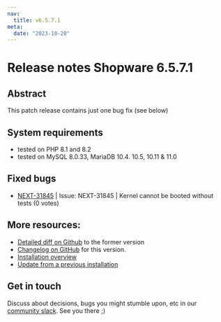 ```yaml
---
nav:
  title: v6.5.7.1
meta:
  date: "2023-10-20"
---
```

# Release notes Shopware 6.5.7.1

## Abstract

This patch release contains just one bug fix (see below)

## System requirements

* tested on PHP 8.1 and 8.2
* tested on MySQL 8.0.33, MariaDB 10.4. 10.5, 10.11 & 11.0

## Fixed bugs

* [NEXT-31845](https://issues.shopware.com/issues/NEXT-31845) | Issue: NEXT-31845 | Kernel cannot be booted without tests  (0 votes)

## More resources:

* [Detailed diff on Github](https://github.com/shopware/shopware/compare/v6.5.7.1...v6.5.7.0) to the former version
* [Changelog on GitHub](https://github.com/shopware/shopware/blob/v6.5.7.1/CHANGELOG.md) for this version.
* [Installation overview](https://developer.shopware.com/docs/guides/installation/)
* [Update from a previous installation](https://developer.shopware.com/docs/guides/installation/template.html#update-shopware)

## Get in touch

Discuss about decisions, bugs you might stumble upon, etc in our [community slack](https://slack.shopware.com). See you there ;)
